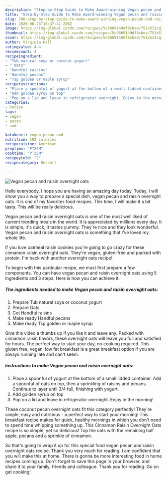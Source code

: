 ```yaml
---
description: "Step-by-Step Guide to Make Award-winning Vegan pecan and raisin overnight oats"
title: "Step-by-Step Guide to Make Award-winning Vegan pecan and raisin overnight oats"
slug: 206-step-by-step-guide-to-make-award-winning-vegan-pecan-and-raisin-overnight-oats
date: 2020-06-25T16:37:41.208Z
image: https://img-global.cpcdn.com/recipes/5c9869149df8cbee/751x532cq70/vegan-pecan-and-raisin-overnight-oats-recipe-main-photo.jpg
thumbnail: https://img-global.cpcdn.com/recipes/5c9869149df8cbee/751x532cq70/vegan-pecan-and-raisin-overnight-oats-recipe-main-photo.jpg
cover: https://img-global.cpcdn.com/recipes/5c9869149df8cbee/751x532cq70/vegan-pecan-and-raisin-overnight-oats-recipe-main-photo.jpg
author: Virginia Hall
ratingvalue: 4.4
reviewcount: 4
recipeingredient:
- "Tub natural soya or coconut yogurt"
- " Oats"
- "Handful raisins"
- "Handful pecans"
- "Tsp golden or maple syrup"
recipeinstructions:
- "Place a spoonful of yogurt at the bottom of a small lidded container. Add a spoonful of oats on top, then a sprinkling of raisins and pecans. Continue to layer until 3/4 full, finishing with yogurt."
- "Add golden syrup on top"
- "Pop on a lid and leave in refrigerator overnight. Enjoy in the morning!"
categories:
- Recipe
tags:
- vegan
- pecan
- and

katakunci: vegan pecan and 
nutrition: 192 calories
recipecuisine: American
preptime: "PT24M"
cooktime: "PT35M"
recipeyield: "2"
recipecategory: Dessert

---
```



![Vegan pecan and raisin overnight oats](https://img-global.cpcdn.com/recipes/5c9869149df8cbee/751x532cq70/vegan-pecan-and-raisin-overnight-oats-recipe-main-photo.jpg)

Hello everybody, I hope you are having an amazing day today. Today, I will show you a way to prepare a special dish, vegan pecan and raisin overnight oats. It is one of my favorites food recipes. This time, I will make it a bit tasty. This will be really delicious.

Vegan pecan and raisin overnight oats is one of the most well liked of current trending meals in the world. It is appreciated by millions every day. It is simple, it's quick, it tastes yummy. They're nice and they look wonderful. Vegan pecan and raisin overnight oats is something that I've loved my whole life.

If you love oatmeal raisin cookies you&#39;re going to go crazy for these cinnamon raisin overnight oats. They&#39;re vegan, gluten-free and packed with protein. I&#39;m back with another overnight oats recipe!


To begin with this particular recipe, we must first prepare a few components. You can have vegan pecan and raisin overnight oats using 5 ingredients and 3 steps. Here is how you can achieve it.

<!--inarticleads1-->

##### The ingredients needed to make Vegan pecan and raisin overnight oats:

1. Prepare Tub natural soya or coconut yogurt
1. Prepare  Oats
1. Get Handful raisins
1. Make ready Handful pecans
1. Make ready Tsp golden or maple syrup


Give this video a thumbs up if you like it and leave any. Packed with cinnamon raisin flavors, these overnight oats will leave you full and satisfied for hours. The perfect way to start your day, no cooking required. This gluten free, vegan, low fat breakfast is a great breakfast option if you are always running late and can&#39;t seem. 

<!--inarticleads2-->

##### Instructions to make Vegan pecan and raisin overnight oats:

1. Place a spoonful of yogurt at the bottom of a small lidded container. Add a spoonful of oats on top, then a sprinkling of raisins and pecans. Continue to layer until 3/4 full, finishing with yogurt.
1. Add golden syrup on top
1. Pop on a lid and leave in refrigerator overnight. Enjoy in the morning!


These coconut pecan overnight oats fit this category perfectly! They&#39;re simple, easy and nutritious - a perfect way to start your morning! This breakfast recipe makes for quick, healthy mornings in which you don&#39;t need to spend time whipping something up. This Cinnamon Raisin Overnight Oats recipe is so simple, yet so delicious! Top the oats with the remaining half apple, pecans and a sprinkle of cinnamon. 

So that's going to wrap it up for this special food vegan pecan and raisin overnight oats recipe. Thank you very much for reading. I am confident that you will make this at home. There is gonna be more interesting food in home recipes coming up. Don't forget to save this page in your browser, and share it to your family, friends and colleague. Thank you for reading. Go on get cooking!
